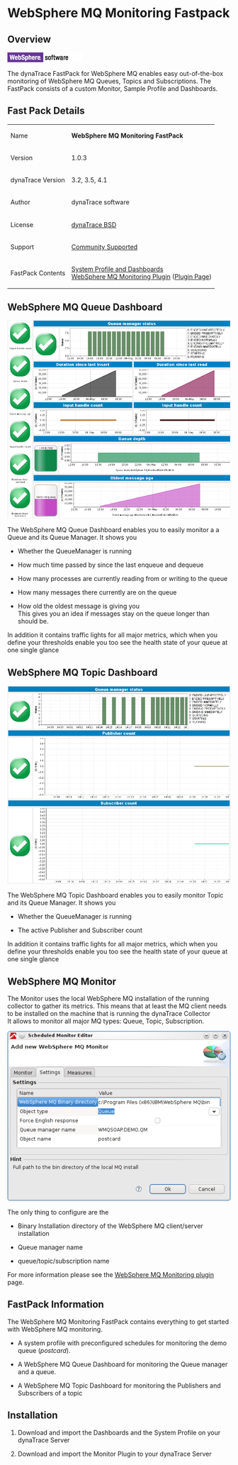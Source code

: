 <html xmlns="http://www.w3.org/1999/xhtml">
<head>
    <title>WebSphere MQ Monitoring Fastpack</title>
    <meta http-equiv="Content-Type" content="text/html; charset=UTF-8"/>
    <meta http-equiv="X-UA-Compatible" content="IE=EmulateIE8" />
    <meta content="Scroll Wiki Publisher" name="generator"/>
    <link type="text/css" rel="stylesheet" href="css/blueprint/liquid.css" media="screen, projection"/>
    <link type="text/css" rel="stylesheet" href="css/blueprint/print.css" media="print"/>
    <link type="text/css" rel="stylesheet" href="css/content-style.css" media="screen, projection, print"/>
    <link type="text/css" rel="stylesheet" href="css/screen.css" media="screen, projection"/>
    <link type="text/css" rel="stylesheet" href="css/print.css" media="print"/>
</head>
<body>
                <h1>WebSphere MQ Monitoring Fastpack</h1>
    <div class="section-2"  id="27623632_WebSphereMQMonitoringFastpack-Overview"  >
        <h2>Overview</h2>
    <p>
            <img src="images_community/download/attachments/25789254/logo_wssoftware.gif" alt="images_community/download/attachments/25789254/logo_wssoftware.gif" class="confluence-embedded-image image-left" />
            </p>
    <p>
The dynaTrace FastPack for WebSphere MQ enables easy out-of-the-box monitoring of WebSphere MQ Queues, Topics and Subscriptions. The FastPack consists of a custom Monitor, Sample Profile and Dashboards.    </p>
    </div>
    <div class="section-2"  id="27623632_WebSphereMQMonitoringFastpack-FastPackDetails"  >
        <h2>Fast Pack Details</h2>
    <div class="tablewrap">
        <table>
<thead class=" "></thead><tfoot class=" "></tfoot><tbody class=" ">    <tr>
            <td rowspan="1" colspan="1">
        <p>
Name    </p>
            </td>
                <td rowspan="1" colspan="1">
        <p>
<strong class=" ">WebSphere MQ Monitoring FastPack</strong>    </p>
            </td>
        </tr>
    <tr>
            <td rowspan="1" colspan="1">
        <p>
Version    </p>
            </td>
                <td rowspan="1" colspan="1">
        <p>
1.0.3    </p>
            </td>
        </tr>
    <tr>
            <td rowspan="1" colspan="1">
        <p>
dynaTrace Version    </p>
            </td>
                <td rowspan="1" colspan="1">
        <p>
3.2, 3.5, 4.1    </p>
            </td>
        </tr>
    <tr>
            <td rowspan="1" colspan="1">
        <p>
Author    </p>
            </td>
                <td rowspan="1" colspan="1">
        <p>
dynaTrace software    </p>
            </td>
        </tr>
    <tr>
            <td rowspan="1" colspan="1">
        <p>
License    </p>
            </td>
                <td rowspan="1" colspan="1">
        <p>
<a href="attachments_5275722_2_dynaTraceBSD.txt">dynaTrace BSD</a>    </p>
            </td>
        </tr>
    <tr>
            <td rowspan="1" colspan="1">
        <p>
Support    </p>
            </td>
                <td rowspan="1" colspan="1">
        <p>
<a href="https://community/display/DL/Support+Levels#SupportLevels-Community">Community Supported </a>    </p>
            </td>
        </tr>
    <tr>
            <td rowspan="1" colspan="1">
        <p>
FastPack Contents    </p>
            </td>
                <td rowspan="1" colspan="1">
        <p>
<a href="attachments_27688973_3_WebSphereFastpackDashboardsAndProfile.zip">System Profile and Dashboards </a><br/><a href="attachments_77660172_1_com.dynatrace.plugins.mq_2.0.0.jar">WebSphere MQ Monitoring Plugin</a> (<a href="https://community/display/DL/WebSphere+MQ+Monitoring+Plugin">Plugin Page</a>)    </p>
            </td>
        </tr>
</tbody>        </table>
            </div>
    </div>
    <div class="section-2"  id="27623632_WebSphereMQMonitoringFastpack-WebSphereMQQueueDashboard"  >
        <h2>WebSphere MQ Queue Dashboard</h2>
    <p>
            <img src="images_community/download/attachments/27623632/Queue_Dashboard.png" alt="images_community/download/attachments/27623632/Queue_Dashboard.png" class="" />
            </p>
    <p>
The WebSphere MQ Queue Dashboard enables you to easily monitor a a Queue and its Queue Manager. It shows you    </p>
<ul class=" "><li class=" ">    <p>
Whether the QueueManager is running    </p>
</li><li class=" ">    <p>
How much time passed by since the last enqueue and dequeue    </p>
</li><li class=" ">    <p>
How many processes are currently reading from or writing to the queue    </p>
</li><li class=" ">    <p>
How many messages there currently are on the queue    </p>
</li><li class=" ">    <p>
How old the oldest message is giving you<br/>This gives you an idea if messages stay on the queue longer than should be.    </p>
</li></ul>    <p>
In addition it contains traffic lights for all major metrics, which when you define your thresholds enable you too see the health state of your queue at one single glance    </p>
    </div>
    <div class="section-2"  id="27623632_WebSphereMQMonitoringFastpack-WebSphereMQTopicDashboard"  >
        <h2>WebSphere MQ Topic Dashboard</h2>
    <p>
            <img src="images_community/download/attachments/27623632/Topic_Dashboard.png" alt="images_community/download/attachments/27623632/Topic_Dashboard.png" class="" />
            </p>
    <p>
The WebSphere MQ Topic Dashboard enables you to easily monitor Topic and its Queue Manager. It shows you    </p>
<ul class=" "><li class=" ">    <p>
Whether the QueueManager is running    </p>
</li><li class=" ">    <p>
The active Publisher and Subscriber count    </p>
</li></ul>    <p>
In addition it contains traffic lights for all major metrics, which when you define your thresholds enable you too see the health state of your queue at one single glance    </p>
    </div>
    <div class="section-2"  id="27623632_WebSphereMQMonitoringFastpack-WebSphereMQMonitor"  >
        <h2>WebSphere MQ Monitor</h2>
    <p>
The Monitor uses the local WebSphere MQ installation of the running collector to gather its metrics. This means that at least the MQ client needs to be installed on the machine that is running the dynaTrace Collector<br/>It allows to monitor all major MQ types: Queue, Topic, Subscription.    </p>
    <p>
            <img src="images_community/download/attachments/27623522/MQ_Settings_Dialog.png" alt="images_community/download/attachments/27623522/MQ_Settings_Dialog.png" class="" />
            </p>
    <p>
The only thing to configure are the    </p>
<ul class=" "><li class=" ">    <p>
Binary Installation directory of the WebSphere MQ client/server installation    </p>
</li><li class=" ">    <p>
Queue manager name    </p>
</li><li class=" ">    <p>
queue/topic/subscription name    </p>
</li></ul>    <p>
For more information please see the <a href="https://community/display/DL/WebSphere+MQ+Monitoring+Plugin">WebSphere MQ Monitoring plugin</a> page.    </p>
    </div>
    <div class="section-2"  id="27623632_WebSphereMQMonitoringFastpack-FastPackInformation"  >
        <h2>FastPack Information</h2>
    <p>
The WebSphere MQ Monitoring FastPack contains everything to get started with WebSphere MQ monitoring.    </p>
<ul class=" "><li class=" ">    <p>
A system profile with preconfigured schedules for monitoring the demo queue (<i class=" ">postcard</i>).    </p>
</li><li class=" ">    <p>
A WebSphere MQ Queue Dashboard for monitoring the Queue manager and a queue.    </p>
</li><li class=" ">    <p>
A WebSphere MQ Topic Dashboard for monitoring the Publishers and Subscribers of a topic    </p>
</li></ul>    </div>
    <div class="section-2"  id="27623632_WebSphereMQMonitoringFastpack-Installation"  >
        <h2>Installation</h2>
<ol class=" "><li class=" ">    <p>
Download and import the Dashboards and the System Profile on your dynaTrace Server    </p>
</li><li class=" ">    <p>
Download and import the Monitor Plugin to your dynaTrace Server    </p>
</li></ol>    </div>
            </div>
        </div>
        <div class="footer">
        </div>
    </div>
</body>
</html>
